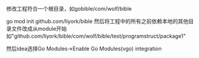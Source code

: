修改工程符合一个根目录，如gobible/com/wolf/bible

go mod init github.com/liyork/bible
然后将工程中的所有之前依赖本地的其他目录文件改成从module开始
如"github.com/liyork/bible/com/wolf/bible/test/programstruct/package1"

然后idea选择Go Modules->Enable Go Modules(vgo) integration
